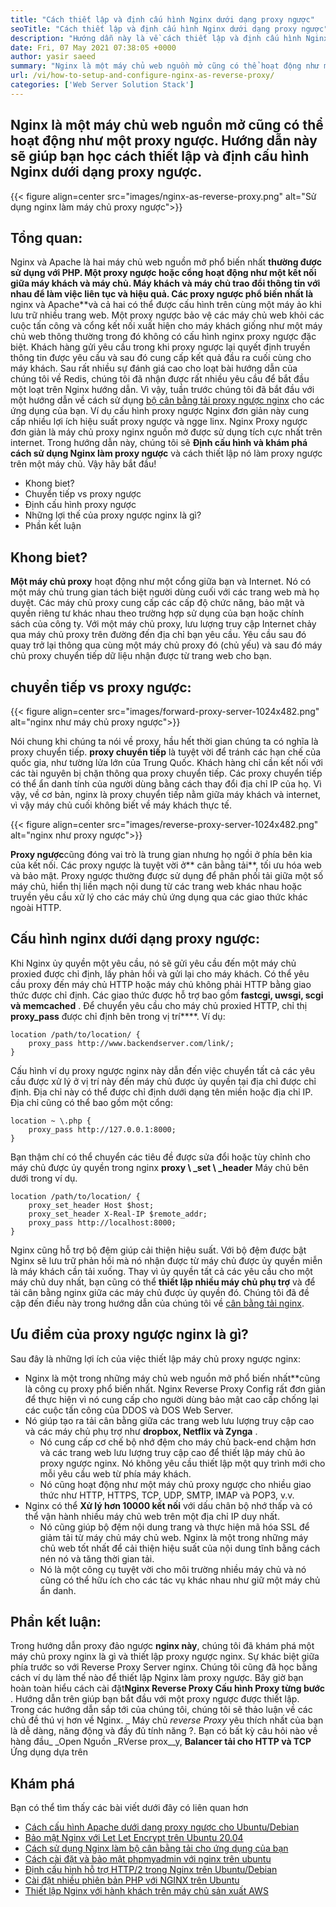 ```yaml
---
title: "Cách thiết lập và định cấu hình Nginx dưới dạng proxy ngược" 
seoTitle: "Cách thiết lập và định cấu hình Nginx dưới dạng proxy ngược" 
description: "Hướng dẫn này là về cách thiết lập và định cấu hình Nginx dưới dạng proxy ngược. Nginx được coi là một trong những máy chủ Web proxy ngược nguồn mở phổ biến nhất." 
date: Fri, 07 May 2021 07:38:05 +0000
author: yasir saeed
summary: "Nginx là một máy chủ web nguồn mở cũng có thể hoạt động như một proxy ngược. Hướng dẫn này sẽ giúp bạn học cách thiết lập và định cấu hình Nginx dưới dạng proxy ngược." 
url: /vi/how-to-setup-and-configure-nginx-as-reverse-proxy/
categories: ['Web Server Solution Stack']
---
```


## Nginx là một máy chủ web nguồn mở cũng có thể hoạt động như một proxy ngược. Hướng dẫn này sẽ giúp bạn học cách thiết lập và định cấu hình Nginx dưới dạng proxy ngược.

{{< figure align=center src="images/nginx-as-reverse-proxy.png" alt="Sử dụng nginx làm máy chủ proxy ngược">}}


## Tổng quan:
Nginx và Apache là hai máy chủ web nguồn mở phổ biến nhất **thường được sử dụng với PHP. Một proxy ngược hoặc cổng hoạt động như một kết nối giữa máy khách và máy chủ. Máy khách và máy chủ trao đổi thông tin với nhau để làm việc liên tục và hiệu quả. Các proxy ngược phổ biến nhất là** nginx và Apache**và cả hai có thể được cấu hình trên cùng một máy ảo khi lưu trữ nhiều trang web. Một proxy ngược bảo vệ các máy chủ web khỏi các cuộc tấn công và cổng kết nối xuất hiện cho máy khách giống như một máy chủ web thông thường trong đó không có cấu hình nginx proxy ngược đặc biệt. Khách hàng gửi yêu cầu trong khi proxy ngược lại quyết định truyền thông tin được yêu cầu và sau đó cung cấp kết quả đầu ra cuối cùng cho máy khách.
Sau rất nhiều sự đánh giá cao cho loạt bài hướng dẫn của chúng tôi về Redis, chúng tôi đã nhận được rất nhiều yêu cầu để bắt đầu một loạt trên Nginx hướng dẫn. Vì vậy, tuần trước chúng tôi đã bắt đầu với một hướng dẫn về cách sử dụng [bộ cân bằng tải proxy ngược nginx][1] cho các ứng dụng của bạn. Ví dụ cấu hình proxy ngược Nginx đơn giản này cung cấp nhiều lợi ích hiệu suất proxy ngược và ngge linx. Nginx Proxy ngược đơn giản là máy chủ proxy nginx nguồn mở được sử dụng tích cực nhất trên internet. Trong hướng dẫn này, chúng tôi sẽ **Định cấu hình và khám phá cách sử dụng Nginx làm proxy ngược** và cách thiết lập nó làm proxy ngược trên một máy chủ. Vậy hãy bắt đầu!
  * Khong biet?
  * Chuyển tiếp vs proxy ngược
  * Định cấu hình proxy ngược
  * Những lợi thế của proxy ngược nginx là gì?
  * Phần kết luận

## Khong biet?
**Một máy chủ proxy** hoạt động như một cổng giữa bạn và Internet. Nó có một máy chủ trung gian tách biệt người dùng cuối với các trang web mà họ duyệt. Các máy chủ proxy cung cấp các cấp độ chức năng, bảo mật và quyền riêng tư khác nhau theo trường hợp sử dụng của bạn hoặc chính sách của công ty.
Với một máy chủ proxy, lưu lượng truy cập Internet chảy qua máy chủ proxy trên đường đến địa chỉ bạn yêu cầu. Yêu cầu sau đó quay trở lại thông qua cùng một máy chủ proxy đó (chủ yếu) và sau đó máy chủ proxy chuyển tiếp dữ liệu nhận được từ trang web cho bạn.

## chuyển tiếp vs proxy ngược:

{{< figure align=center src="images/forward-proxy-server-1024x482.png" alt="nginx như máy chủ proxy ngược">}}

Nói chung khi chúng ta nói về proxy, hầu hết thời gian chúng ta có nghĩa là proxy chuyển tiếp. **proxy chuyển tiếp** là tuyệt vời để tránh các hạn chế của quốc gia, như tường lửa lớn của Trung Quốc. Khách hàng chỉ cần kết nối với các tài nguyên bị chặn thông qua proxy chuyển tiếp. Các proxy chuyển tiếp có thể ẩn danh tính của người dùng bằng cách thay đổi địa chỉ IP của họ. Vì vậy, về cơ bản, nginx là proxy chuyển tiếp nằm giữa máy khách và internet, vì vậy máy chủ cuối không biết về máy khách thực tế.

{{< figure align=center src="images/reverse-proxy-server-1024x482.png" alt="nginx như proxy ngược">}}

**Proxy ngược**cũng đóng vai trò là trung gian nhưng họ ngồi ở phía bên kia của kết nối. Các proxy ngược là tuyệt vời ở** cân bằng tải**, tối ưu hóa web và bảo mật. Proxy ngược thường được sử dụng để phân phối tải giữa một số máy chủ, hiển thị liền mạch nội dung từ các trang web khác nhau hoặc truyền yêu cầu xử lý cho các máy chủ ứng dụng qua các giao thức khác ngoài HTTP.

## Cấu hình nginx dưới dạng proxy ngược:
Khi Nginx ủy quyền một yêu cầu, nó sẽ gửi yêu cầu đến một máy chủ proxied được chỉ định, lấy phản hồi và gửi lại cho máy khách. Có thể yêu cầu proxy đến máy chủ HTTP hoặc máy chủ không phải HTTP bằng giao thức được chỉ định. Các giao thức được hỗ trợ bao gồm **fastcgi, uwsgi, scgi và memcached** .
Để chuyển yêu cầu cho máy chủ proxied HTTP, chỉ thị **proxy_pass** được chỉ định bên trong vị trí****. Ví dụ:
```
location /path/to/location/ {
    proxy_pass http://www.backendserver.com/link/;
}
```
Cấu hình ví dụ proxy ngược nginx này dẫn đến việc chuyển tất cả các yêu cầu được xử lý ở vị trí này đến máy chủ được ủy quyền tại địa chỉ được chỉ định. Địa chỉ này có thể được chỉ định dưới dạng tên miền hoặc địa chỉ IP. Địa chỉ cũng có thể bao gồm một cổng:
```
location ~ \.php {
    proxy_pass http://127.0.0.1:8000;
}
```
Bạn thậm chí có thể chuyển các tiêu đề được sửa đổi hoặc tùy chỉnh cho máy chủ được ủy quyền trong nginx **proxy \ _set \ _header** Máy chủ bên dưới trong ví dụ.
```
location /path/to/location/ {
    proxy_set_header Host $host;
    proxy_set_header X-Real-IP $remote_addr;
    proxy_pass http://localhost:8000;
}
```
Nginx cũng hỗ trợ bộ đệm giúp cải thiện hiệu suất. Với bộ đệm được bật Nginx sẽ lưu trữ phản hồi mà nó nhận được từ máy chủ được ủy quyền miễn là máy khách cần tải xuống.
Thay vì ủy quyền tất cả các yêu cầu cho một máy chủ duy nhất, bạn cũng có thể **thiết lập nhiều máy chủ phụ trợ** và để tải cân bằng nginx giữa các máy chủ được ủy quyền đó. Chúng tôi đã đề cập đến điều này trong hướng dẫn của chúng tôi về [cân bằng tải nginx][1].

## Ưu điểm của proxy ngược nginx là gì?
Sau đây là những lợi ích của việc thiết lập máy chủ proxy ngược nginx:
* Nginx là một trong những máy chủ web nguồn mở phổ biến nhất**cũng là công cụ proxy phổ biến nhất. Nginx Reverse Proxy Config rất đơn giản để thực hiện vì nó cung cấp cho người dùng bảo mật cao cấp chống lại các cuộc tấn công của DDOS và DOS Web Server.
* Nó giúp tạo ra tải cân bằng giữa các trang web lưu lượng truy cập cao và các máy chủ phụ trợ như **dropbox, Netflix và Zynga** .
  * Nó cung cấp cơ chế bộ nhớ đệm cho máy chủ back-end chậm hơn và các trang web lưu lượng truy cập cao để thiết lập máy chủ ảo proxy ngược nginx. Nó không yêu cầu thiết lập một quy trình mới cho mỗi yêu cầu web từ phía máy khách.
  * Nó cũng hoạt động như một máy chủ proxy ngược cho nhiều giao thức như HTTP, HTTPS, TCP, UDP, SMTP, IMAP và POP3, v.v.
* Nginx có thể **Xử lý hơn 10000 kết nối** với dấu chân bộ nhớ thấp và có thể vận hành nhiều máy chủ web trên một địa chỉ IP duy nhất.
  * Nó cũng giúp bộ đệm nội dung trang và thực hiện mã hóa SSL để giảm tải từ máy chủ máy chủ web. Nginx là một trong những máy chủ web tốt nhất để cải thiện hiệu suất của nội dung tĩnh bằng cách nén nó và tăng thời gian tải.
  * Nó là một công cụ tuyệt vời cho môi trường nhiều máy chủ và nó cũng có thể hữu ích cho các tác vụ khác nhau như giữ một máy chủ ẩn danh.

## Phần kết luận:
Trong hướng dẫn proxy đảo ngược **nginx này**, chúng tôi đã khám phá một máy chủ proxy nginx là gì và thiết lập proxy ngược nginx. Sự khác biệt giữa phía trước so với Reverse Proxy Server nginx. Chúng tôi cũng đã học bằng cách ví dụ làm thế nào để thiết lập Nginx làm proxy ngược. Bây giờ bạn hoàn toàn hiểu cách cài đặt**Nginx Reverse Proxy Cấu hình Proxy từng bước** . Hướng dẫn trên giúp bạn bắt đầu với một proxy ngược được thiết lập. Trong các hướng dẫn sắp tới của chúng tôi, chúng tôi sẽ thảo luận về các chủ đề thú vị hơn về Nginx.
_ Máy chủ _reverse Proxy_ yêu thích nhất của bạn là dễ dàng, năng động và đầy đủ tính năng ?. Bạn có bất kỳ câu hỏi nào về hàng đầu_ _Open Nguồn _RVerse prox__y, **Balancer tải cho HTTP và TCP** Ứng dụng dựa trên

## Khám phá
Bạn có thể tìm thấy các bài viết dưới đây có liên quan hơn
  * [Cách cấu hình Apache dưới dạng proxy ngược cho Ubuntu/Debian][3]
  * [Bảo mật Nginx với Let Let Encrypt trên Ubuntu 20.04][4]
  * [Cách sử dụng Nginx làm bộ cân bằng tải cho ứng dụng của bạn][1]
  * [Cách cài đặt và bảo mật phpmyadmin với nginx trên ubuntu][5]
  * [Định cấu hình hỗ trợ HTTP/2 trong Nginx trên Ubuntu/Debian][6]
  * [Cài đặt nhiều phiên bản PHP với NGINX trên Ubuntu][7]
  * [Thiết lập Nginx với hành khách trên máy chủ sản xuất AWS][8]



[1]: https://blog.containerize.com/web-server-solution-stack/how-to-use-nginx-as-load-balancer-for-your-application/
[2]: mailto:yasir.saeed@aspose.com
[3]: https://blog.containerize.com/web-server-solution-stack/how-to-configure-apache-as-a-reverse-proxy-for-ubuntudebian/
[4]: https://blog.containerize.com/web-server-solution-stack/how-to-secure-nginx-with-letsencrypt-on-ubuntu-20-04/
[5]: https://blog.containerize.com/web-server-solution-stack/how-to-install-and-secure-phpmyadmin-with-nginx-on-ubuntu/
[6]: https://blog.containerize.com/web-server-solution-stack/how-to-configure-http2-support-in-nginx-on-ubuntudebian/
[7]: https://blog.containerize.com/web-server-solution-stack/how-to-install-multiple-php-versions-with-nginx-on-ubuntu/
[8]: https://blog.containerize.com/web-server-solution-stack/how-to-setup-nginx-with-passenger-on-aws-production-server/
